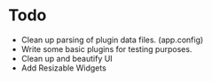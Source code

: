Todo
====
- Clean up parsing of plugin data files. (app.config)
- Write some basic plugins for testing purposes.
- Clean up and beautify UI
- Add Resizable Widgets
